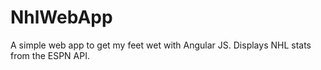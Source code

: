 NhlWebApp
=========

A simple web app to get my feet wet with Angular JS. Displays NHL stats from the ESPN API.
